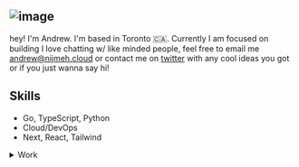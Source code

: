 ![image](https://user-images.githubusercontent.com/59238070/209602858-215a81df-88b7-44e1-ab96-370671cb5f55.png)
---

hey! I'm Andrew. I'm based in Toronto 🇨🇦. Currently I am focused on building 
I love chatting w/ like minded people, feel free to email me andrew@nijmeh.cloud or contact me on [twitter](https://twitter.com/0xnijmeh) with any cool ideas you got or if you just wanna say hi!

## Skills
- Go, TypeScript, Python
- Cloud/DevOps
- Next, React, Tailwind 

<details>
  <summary>Work</summary>
  
  ## Web
  - <a href="https://nijmeh.cloud">website</a>
  - <a href="https://github.com/joinbeam">beam</a>
  - <a href="https://github.com/anddddrew/void">void</a>
  - <a href="https://github.com/anddddrew/elasticsearch">elastic</a>
  - <a href="https://github.com/anddddrew/openwebrx">openwebrx</a>
  
  ## Misc
  - <a align="center" href="https://github.com/anddddrew/evm">evm</a>
  - <a href="https://github.com/anddddrew/polio">polio</a>
  - <a href="https://github.com/anddddrew/rust-nix">rust & nix</a>
  - <a href="https://github.com/anddddrew/bf-haskell">brainf*** interpreter</a>
  - <a href="https://github.com/discordutilitybot/utilitybot">deprecated discord bot</a>
</details>

